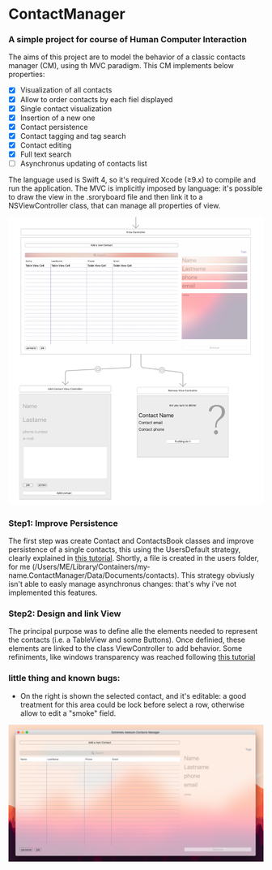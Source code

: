 # ContactManager
### A simple project for course of Human Computer Interaction
The aims of this project are to model the behavior of a classic contacts manager (CM), using th MVC paradigm.
This CM implements below properties:
- [x] Visualization of all contacts
- [x] Allow to order contacts by each fiel displayed
- [x] Single contact visualization
- [x] Insertion of a new one
- [x] Contact persistence
- [x] Contact tagging and tag search
- [x] Contact editing
- [x] Full text search
- [ ] Asynchronus updating of contacts list

The language used is Swift 4, so it's required Xcode (≥9.x) to compile and run the application. The MVC is implicitly imposed by language: it's possible to draw the view in the .sroryboard file and then link it to a NSViewController class, that can manage all properties of view.

![Xcode Design bulder](https://raw.githubusercontent.com/adelmassimo/ContactManager/master/redameImg/storyboard.png)

### Step1: Improve Persistence
The first step was create Contact and ContactsBook classes and improve persistence of a single contacts, this using the UsersDefault strategy, clearly explained in [this tutorial](https://developer.apple.com/documentation/foundation/userdefaults). Shortly, a file is created in the users folder, for me (/Users/ME/Library/Containers/my-name.ContactManager/Data/Documents/contacts). This strategy obviusly isn't able to easly manage asynchronus changes: that's why i've not implemented this features.

### Step2: Design and link View
The principal purpose was to define alle the elements needed to represent the contacts (i.e. a TableView and some Buttons). Once definied, these elements are linked to the class ViewController to add behavior.
Some refiniments, like windows transparency was reached following [this tutorial](https://developer.apple.com/documentation/appkit/nsvisualeffectview)

### little thing and known bugs:
* On the right is shown the selected contact, and it's editable: a good treatment for this area could be lock before select a row, otherwise allow to edit a "smoke" field.

![First launch](https://raw.githubusercontent.com/adelmassimo/ContactManager/master/redameImg/start.png)